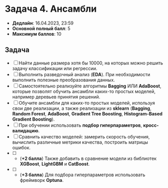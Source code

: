 # Задача 4. Ансамбли

* **Дедлайн**: 16.04.2023, 23:59
* **Основной полный балл**: 5
* **Максимум баллов**: 10

## Задача

- [ ] Найти данные размера хотя бы 10000, на которых можно решить задачу классификации или регрессии.
- [ ] Выполнить разведочный анализ (**EDA**). При необходимости выполнить полезные преобразования данных.
- [ ] Самостоятельно реализуйте алгоритмы **Bagging** ИЛИ **AdaBoost**, которые позволят обучить ансамбли каких-то простых моделей, например деревьев принятия решений.
- [ ] Обучите ансамбли для каких-то простых моделей, используя свои две реализации, а также реализации из **sklearn** (**Bagging**, **Random Forest**, **AdaBoost**, **Gradient Tree Boosting**, **Histogram-Based Gradient Boosting**).
- [ ] При обучении использовать **подбор гиперпараметров**, **кросс-валидацию**.
- [ ] Сравнить качество моделей: замерить скорость обучения, вычислить различные метрики качества, построить матрицы ошибок.
- [ ] * (**+2 балла**) Также добавить в сравнение модели из библиотек **XGBoost**, **LightGBM** и **CatBoost**.
- [ ] * (**+3 балла**) Для подбора гиперпараметров использовать фреймворк **Optuna**.
